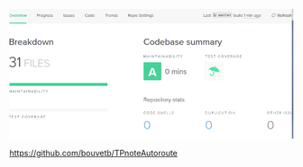 
![alt text](https://raw.githubusercontent.com/bouvetb/TpnoteAutoroute/master/Screenshot_2.png)


https://github.com/bouvetb/TPnoteAutoroute